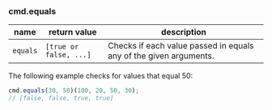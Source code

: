 ### cmd.equals

| name       | return value            | description   |
|------------|-------------------------|---------------|
| `equals`   | `[true or false, ...]`  | Checks if each value passed in equals any of the given arguments. |

The following example checks for values that equal 50:

```js
cmd.equals(30, 50)(100, 20, 50, 30);
// [false, false, true, true]
```
